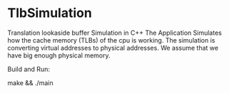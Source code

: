 TlbSimulation
=============

Translation lookaside buffer Simulation in C++
The Application Simulates how the cache memory (TLBs) of the cpu is working.
The simulation is converting virtual addresses to physical addresses.
We assume that we have big enough physical memory.

Build and Run:

make && ./main

